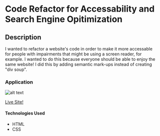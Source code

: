 # Code Refactor for Accessability and Search Engine Opitimization

## Description 
I wanted to refactor a website's code in order to make it more accessable for people with impairments that might be using a screen reader, for example. I wanted to do this because everyone should be able to enjoy the same website! I did this by adding semantic mark-ups instead of creating "div soup".

### Application 
![alt text](assets/images/live-site.png)

[Live Site!](https://davidjaguilar104.github.io/code-refactor-accessibility-seo/)

#### Technologies Used
* HTML
* CSS

